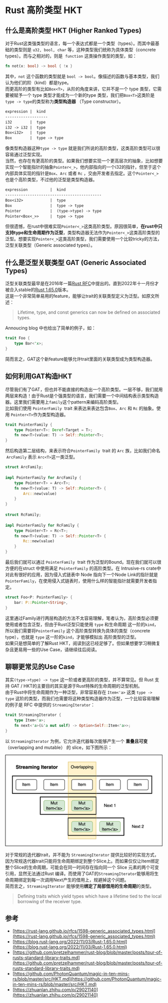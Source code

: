 # Rust 高阶类型 HKT
## 什么是高阶类型 HKT (Higher Ranked Types)
对于Rust这类强类型的语言，每一个表达式都是一个类型（types）。而其中最基础的类型则是 `u32, bool, char` 等，这种类型我们统称为具体类型（concrete types）。而与之相对的，则是  `function` 这类操作类型的类型，如：
```rust
fn not(x: bool) -> bool { !x }
```
其中，`not` 这个函数的类型就是 `bool -> bool`。像描述的函数与基本类型，我们认为他们的阶（kind）都是type。<br />而更高阶的类型有比如`Box<T>`，从阶的角度来讲，它并不是一个 type 类型，它需要被赋予一个 type 类型才能成为一个新的type 类型，我们把`Box<T>`这类阶是 `type -> type`的类型称为**类型构造器** （Type constructor）。
```latex
expression |  kind
-------------------
i32        |  type
i32 -> i32 |  type
Box<i32>   |  type
Box        |  type -> type
```
像类型构造器这种`type -> type` 就是我们所说的高阶类型，这类高阶类型可以很容易通过泛型实现。<br />当然，也存在有更高阶的类型。如果我们想要实现一个更高层次的抽象，比如想要实现一个智能指针的抽象`Pointer<_>`，他内部指向的一个i32的指针，但至于这个内部具体实现的指针是`Box`、`Arc` 或者 `Rc` ，交由开发者去指定。这个`Pointer<_>`也是个高阶类型，不过他的泛型是类型构造器。
```latex
expression          |  kind
-------------------------------------------
Box<i32>            |  type
Box                 |  type -> type
Pointer             |  (type->type) -> type
Pointer<Box<_>>     |  type -> type
```
但很遗憾，在rust中很难实现`Pointer<_>`这类高阶类型。原因很简单，**在rust中只支持type和生命周期作为泛型**，类型构造器无法作为`Pointer<_>`这类高阶类型的泛型。想要实现`Pointer<_>`这类高阶类型，我们需要使用一个比较tricky的方法，泛型关联类型（Generic associated types）。
## 什么是泛型关联类型 GAT (Generic Associated Types)
泛型关联类型最早是在2016年一篇[Rust RFC](https://rust-lang.github.io/rfcs/1598-generic_associated_types.html)中提出的。直到2022年十一月份才被合入stable的[Rust 1.65.0](https://blog.rust-lang.org/2022/11/03/Rust-1.65.0.html)版本。<br />这是一个非常简单易用的feature，能够让trait的关联类型定义为泛型。如原文所述：
> Lifetime, type, and const generics can now be defined on associated types.

Annoucing blog 中也给出了简单的例子，如：
```rust
trait Foo {
    type Bar<'x>;
}
```
简而言之，GAT这个新feature能够允许trait里面的关联类型成为类型构造器。
## 如何利用GAT构造HKT
尽管我们有了GAT，但也并不能直接的构造出一个高阶类型。一层不够，我们就用两层来构造！由于Rust是个强类型的语言，我们需要一个中间结构表示类型构造器。这里我们需要用上`family`这个pattern来编码高阶类型。<br />比如我们使用 `PointerFamily`  trait 来表达来表达包含`Box`、`Arc` 和 `Rc` 的抽象。使用 `Pointer<T>`作为类型构造器。
```rust
trait PointerFamily {
    type Pointer<T>: Deref<Target = T>;
    fn new<T>(value: T) -> Self::Pointer<T>;
}
```
然后构造第二层结构，来表示符合`PointerFamily`  trait 的 `Arc` 族，比如我们命名  `ArcFamily` 表示 `Arc<T>`这一类泛型。
```rust
struct ArcFamily;

impl PointerFamily for ArcFamily {
    type Pointer<T> = Arc<T>;
    fn new<T>(value: T) -> Self::Pointer<T> {
        Arc::new(value)
    }
}

struct RcFamily;

impl PointerFamily for RcFamily {
    type Pointer<T> = Rc<T>;
    fn new<T>(value: T) -> Self::Pointer<T> {
        Rc::new(value)
    }
}
```
最后我们就可以通过 `PointerFamily`  trait 作为泛型的Bound。现在我们就可以很方便的在struct 中使用满足 `PointerFamily` 的高阶类型。在 Intrusive-rs crate中对此有很好的应用，因为侵入式链表中 Node 指向下一个Node Link的指针就是`PointerFamily`，在使用侵入式链表时，使用什么样的智能指针就需要开发者指定。
```rust
struct Foo<P: PointerFamily> { 
    bar: P::Pointer<String>, 
}
```
这里通过Family进行两层构造的方法不太容易理解，笔者认为，高阶类型必须要使用或者包含泛型，但由于Rust泛型只能使用 `type` 和生命周期 这一阶的`kind`，所以我们需要将`PointerFamily` 这个高阶类型转换为具体的类型（concrete type），也就是 `type` 这一阶的`kind`，才能够模拟出 高阶类型的泛型。<br />如果只是想简单的了解Rust HKT，阅读到这已经足够了。但如果想要学习稍微复杂且更易用一些的Use Case，请继续往后阅读。
## 聊聊更常见的Use Case
其实`(type->type) -> type` 这一阶或者更高阶的类型，并不算常见。但 Rust 支持 GAT / HKT的主要目的其实是源于Rust特殊的生命周期的泛型机制。<br />由于Rust中将生命周期作为一种泛型，非常容易存在 `Item<'a>` 这类 `type -> type` 这阶的类型，而我们也需要将这种类型构造器作为泛型，一个比较容易理解的例子是 RFC 中提供的 `StreamingIterator`：
```rust
trait StreamingIterator {
    type Item<'a>;
    fn next<'a>(&'a mut self) -> Option<Self::Item<'a>>;
}
```
以 `StreamingIterator` 为例，它允许迭代器每次能够产生一个 **重叠且可变** （overlapping and mutable） 的 slice，如下图所示：

![Streaming Iterator](../images/StreamingIterator.png "Streaming Iterator")

对于常规的迭代器trait，并不能为 `StreamingIterator` 提供比较好的实现方式，因为常规迭代器trait只能将生命周期绑定到整个Slice上。而如果仅仅让Item绑定整个Slice的生命周期，可能会在同一时间存在指向同一个 Slice 元素的两个可变引用，显然无法通过Rust 编译。而使用了GAT的`StreamingIterator`能够用将生命周期绑定到每一次调用Next产生的借用上，规避掉这个问题。<br />简而言之，`StreamingIterator` 能够使用**绑定了局部借用的生命周期**的类型。
> Defining traits which yield types which have a lifetime tied to the local borrowing of the receiver type.

## 参考

- [https://rust-lang.github.io/rfcs/1598-generic_associated_types.html](https://rust-lang.github.io/rfcs/1598-generic_associated_types.html)
- [https://blog.rust-lang.org/2022/11/03/Rust-1.65.0.html](https://blog.rust-lang.org/2022/11/03/Rust-1.65.0.html)
- [https://github.com/pretzelhammer/rust-blog/blob/master/posts/tour-of-rusts-standard-library-traits.md](https://github.com/pretzelhammer/rust-blog/blob/master/posts/tour-of-rusts-standard-library-traits.md)
- [https://github.com/PhotonQuantum/magic-in-ten-mins-rs/blob/master/src/HKT.md](https://github.com/PhotonQuantum/magic-in-ten-mins-rs/blob/master/src/HKT.md)
- [https://zhuanlan.zhihu.com/p/29021140](https://zhuanlan.zhihu.com/p/29021140)
